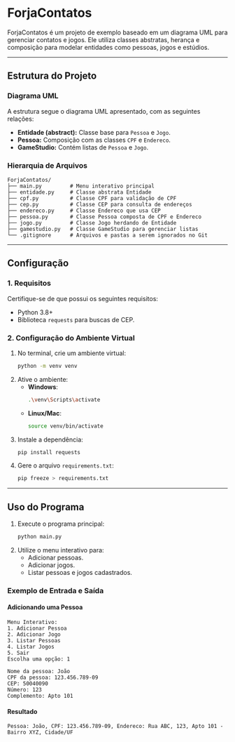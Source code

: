 # ForjaContatos

ForjaContatos é um projeto de exemplo baseado em um diagrama UML para gerenciar contatos e jogos. Ele utiliza classes abstratas, herança e composição para modelar entidades como pessoas, jogos e estúdios.

---

## Estrutura do Projeto

### Diagrama UML

A estrutura segue o diagrama UML apresentado, com as seguintes relações:

- **Entidade (abstract):** Classe base para `Pessoa` e `Jogo`.
- **Pessoa:** Composição com as classes `CPF` e `Endereco`.
- **GameStudio:** Contém listas de `Pessoa` e `Jogo`.

### Hierarquia de Arquivos
```plaintext
ForjaContatos/
├── main.py         # Menu interativo principal
├── entidade.py     # Classe abstrata Entidade
├── cpf.py          # Classe CPF para validação de CPF
├── cep.py          # Classe CEP para consulta de endereços
├── endereco.py     # Classe Endereco que usa CEP
├── pessoa.py       # Classe Pessoa composta de CPF e Endereco
├── jogo.py         # Classe Jogo herdando de Entidade
├── gamestudio.py   # Classe GameStudio para gerenciar listas
└── .gitignore      # Arquivos e pastas a serem ignorados no Git
```

---

## Configuração

### 1. Requisitos
Certifique-se de que possui os seguintes requisitos:
- Python 3.8+
- Biblioteca `requests` para buscas de CEP.

### 2. Configuração do Ambiente Virtual
1. No terminal, crie um ambiente virtual:
   ```bash
   python -m venv venv
   ```
2. Ative o ambiente:
   - **Windows**:
     ```bash
     .\venv\Scripts\activate
     ```
   - **Linux/Mac**:
     ```bash
     source venv/bin/activate
     ```
3. Instale a dependência:
   ```bash
   pip install requests
   ```
4. Gere o arquivo `requirements.txt`:
   ```bash
   pip freeze > requirements.txt
   ```

---

## Uso do Programa

1. Execute o programa principal:
   ```bash
   python main.py
   ```
2. Utilize o menu interativo para:
   - Adicionar pessoas.
   - Adicionar jogos.
   - Listar pessoas e jogos cadastrados.

### Exemplo de Entrada e Saída
#### Adicionando uma Pessoa
```plaintext
Menu Interativo:
1. Adicionar Pessoa
2. Adicionar Jogo
3. Listar Pessoas
4. Listar Jogos
5. Sair
Escolha uma opção: 1

Nome da pessoa: João
CPF da pessoa: 123.456.789-09
CEP: 50040090
Número: 123
Complemento: Apto 101
```
#### Resultado
```plaintext
Pessoa: João, CPF: 123.456.789-09, Endereco: Rua ABC, 123, Apto 101 - Bairro XYZ, Cidade/UF
```

